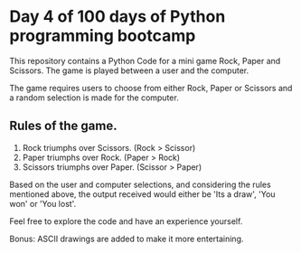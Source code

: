 # Day 4 of 100 days of Python programming bootcamp

This repository contains a Python Code for a mini game Rock, Paper and Scissors. The game is played between a user and the computer.

The game requires users to choose from either Rock, Paper or Scissors and a random selection is made for the computer.

## Rules of the game.

1. Rock triumphs over Scissors. (Rock > Scissor)
2. Paper triumphs over Rock. (Paper > Rock)
3. Scissors triumphs over Paper. (Scissor > Paper)

Based on the user and computer selections, and considering the rules mentioned above, the output received would either be 'Its a draw', 'You won' or 'You lost'.

Feel free to explore the code and have an experience yourself. 

Bonus: ASCII drawings are added to make it more entertaining.